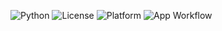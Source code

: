 ![Python](https://img.shields.io/badge/Language-Python-blue)
![License](https://img.shields.io/badge/License-MIT-green)
![Platform](https://img.shields.io/badge/Platform-Linux-yellow)
![App Workflow](https://github.com/mangodb203/SEHomework1/tree/main/.github/workflows/app.yml/badge.svg)
